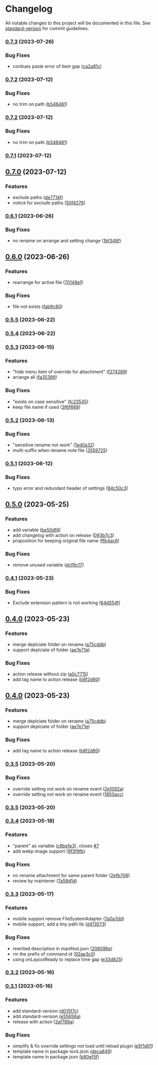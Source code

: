 # Changelog

All notable changes to this project will be documented in this file. See [standard-version](https://github.com/conventional-changelog/standard-version) for commit guidelines.

### [0.7.3](https://github.com/trganda/obsidian-attachment-management/compare/0.7.2...0.7.3) (2023-07-26)


### Bug Fixes

* contiues paste error of tiem gap ([ca2a81c](https://github.com/trganda/obsidian-attachment-management/commit/ca2a81ca2ef6a9a4b6ae376f0b3f0f485dcfc9cd))

### [0.7.2](https://github.com/trganda/obsidian-attachment-management/compare/0.7.1...0.7.2) (2023-07-12)


### Bug Fixes

* no trim on path ([b548481](https://github.com/trganda/obsidian-attachment-management/commit/b548481495caa2d47756a9df8cbc07834ce63d8d))

### [0.7.2](https://github.com/trganda/obsidian-attachment-management/compare/0.7.1...0.7.2) (2023-07-12)


### Bug Fixes

* no trim on path ([b548481](https://github.com/trganda/obsidian-attachment-management/commit/b548481495caa2d47756a9df8cbc07834ce63d8d))

### [0.7.1](https://github.com/trganda/obsidian-attachment-management/compare/0.7.0...0.7.1) (2023-07-12)

## [0.7.0](https://github.com/trganda/obsidian-attachment-management/compare/0.6.1...0.7.0) (2023-07-12)


### Features

* exclude paths ([de7714f](https://github.com/trganda/obsidian-attachment-management/commit/de7714fbd088ad81254846beede5505dbe676f76))
* notice for exclude paths ([50f4276](https://github.com/trganda/obsidian-attachment-management/commit/50f4276d3499fab9792e5f25f03d65c1ea402720))

### [0.6.1](https://github.com/trganda/obsidian-attachment-management/compare/0.6.0...0.6.1) (2023-06-26)


### Bug Fixes

* no rename on arrange and setting change ([1bf348f](https://github.com/trganda/obsidian-attachment-management/commit/1bf348f4ce2d6e3d5a62e7f743ac7dd663ae0a9c))

## [0.6.0](https://github.com/trganda/obsidian-attachment-management/compare/0.5.5...0.6.0) (2023-06-26)


### Features

* rearrange for active file ([70148e1](https://github.com/trganda/obsidian-attachment-management/commit/70148e1c707d91db86c194ce85657fbeefd0769d))


### Bug Fixes

* file not exists ([fab9c80](https://github.com/trganda/obsidian-attachment-management/commit/fab9c809b485c92329f22df2b4eeba9d0da7be50))

### [0.5.5](https://github.com/trganda/obsidian-attachment-management/compare/0.5.4...0.5.5) (2023-06-22)

### [0.5.4](https://github.com/trganda/obsidian-attachment-management/compare/0.5.3...0.5.4) (2023-06-22)

### [0.5.3](https://github.com/trganda/obsidian-attachment-management/compare/0.5.2...0.5.3) (2023-06-15)


### Features

* "hide menu item of override for attachment" ([f274289](https://github.com/trganda/obsidian-attachment-management/commit/f274289cbe16b1fe30baddf8ade432a592ce60ed))
* arrange all ([fa35399](https://github.com/trganda/obsidian-attachment-management/commit/fa353996050fd94355903933d5ba3626aa36b6f0))


### Bug Fixes

* "exists on case sensitive" ([fc23545](https://github.com/trganda/obsidian-attachment-management/commit/fc23545bcb9a498e21f87bce80652d7bded66dbc))
* keep file name if used ([3f6f669](https://github.com/trganda/obsidian-attachment-management/commit/3f6f669b126f19c1c140ee319aa1fdb0b9b85582))

### [0.5.2](https://github.com/trganda/obsidian-attachment-management/compare/0.5.1...0.5.2) (2023-06-13)


### Bug Fixes

* "sensitive rename not work" ([1ed0a32](https://github.com/trganda/obsidian-attachment-management/commit/1ed0a3250879fc6b13e026c3753be65072596e8e))
* multi-suffix when  rename note file ([3559725](https://github.com/trganda/obsidian-attachment-management/commit/35597251f46237d032c3fffef9686f5bc71bb0bb))

### [0.5.1](https://github.com/trganda/obsidian-attachment-management/compare/0.5.0...0.5.1) (2023-06-12)


### Bug Fixes

* typo error and redundant header of settings ([84c50c3](https://github.com/trganda/obsidian-attachment-management/commit/84c50c37d84af8b26db9f99cd1653aa13b5e6a54))

## [0.5.0](https://github.com/trganda/obsidian-attachment-management/compare/0.4.1...0.5.0) (2023-05-25)


### Features

* add  variable ([be50df4](https://github.com/trganda/obsidian-attachment-management/commit/be50df4aa0eaa7030730988cbad750c1ce87cb16))
* add changelog with action on release ([093b7c3](https://github.com/trganda/obsidian-attachment-management/commit/093b7c3b2058d8efa74d911832d905519327d446))
* proposition for keeping original file name ([ffb4ac6](https://github.com/trganda/obsidian-attachment-management/commit/ffb4ac6e0a8ca6242adabce466830c87af297c0e))


### Bug Fixes

* remove unused variable ([dcf9c17](https://github.com/trganda/obsidian-attachment-management/commit/dcf9c177829a6fc7d3beb8cbae1e792d7e0a30b8))

### [0.4.1](https://github.com/trganda/obsidian-attachment-management/compare/0.4.0...0.4.1) (2023-05-23)


### Bug Fixes

* Exclude extension pattern is not working ([64d554f](https://github.com/trganda/obsidian-attachment-management/commit/64d554f60e959998eccfd63f64ff1526241a682c))

## [0.4.0](https://github.com/trganda/obsidian-attachment-management/compare/0.3.5...0.4.0) (2023-05-23)


### Features

* merge deplciate folder on rename ([a75cddb](https://github.com/trganda/obsidian-attachment-management/commit/a75cddb9a975b5cd6a2a922ba57017ab9c01240e))
* support deplciate of folder ([ae7e71e](https://github.com/trganda/obsidian-attachment-management/commit/ae7e71e1de7f23023e91ab02bb161f25e32cd3ab))


### Bug Fixes

* action release without zip ([a0c7715](https://github.com/trganda/obsidian-attachment-management/commit/a0c77151f2454e671a8f7ec05e867559855393e6))
* add tag name to action release ([b8f2d80](https://github.com/trganda/obsidian-attachment-management/commit/b8f2d80364171eb5d0d7861602980400db710afa))

## [0.4.0](https://github.com/trganda/obsidian-attachment-management/compare/0.3.5...0.4.0) (2023-05-23)


### Features

* merge deplciate folder on rename ([a75cddb](https://github.com/trganda/obsidian-attachment-management/commit/a75cddb9a975b5cd6a2a922ba57017ab9c01240e))
* support deplciate of folder ([ae7e71e](https://github.com/trganda/obsidian-attachment-management/commit/ae7e71e1de7f23023e91ab02bb161f25e32cd3ab))


### Bug Fixes

* add tag name to action release ([b8f2d80](https://github.com/trganda/obsidian-attachment-management/commit/b8f2d80364171eb5d0d7861602980400db710afa))

### [0.3.5](https://github.com/trganda/obsidian-attachment-management/compare/0.3.4...0.3.5) (2023-05-20)


### Bug Fixes

* override setting not work on rename event ([2e1092a](https://github.com/trganda/obsidian-attachment-management/commit/2e1092a56dd171100477351cf1767c41a016dc89))
* override setting not work on rename event ([1850acc](https://github.com/trganda/obsidian-attachment-management/commit/1850acc0c1700a8308d1657828f378ee6e81679a))

### [0.3.5](https://github.com/trganda/obsidian-attachment-management/compare/0.3.4...0.3.5) (2023-05-20)

### [0.3.4](https://github.com/trganda/obsidian-attachment-managment/compare/0.3.3...0.3.4) (2023-05-18)


### Features

* "parent" as variable ([c8be1e3](https://github.com/trganda/obsidian-attachment-managment/commit/c8be1e3c91228c991479bf66ca2502432110fd5a)), closes [#7](https://github.com/trganda/obsidian-attachment-managment/issues/7)
* add webp image support ([9f3f9fb](https://github.com/trganda/obsidian-attachment-managment/commit/9f3f9fb4b01b76a346fade32d489b54ba300b986))


### Bug Fixes

* no rename attachment for same parent folder ([2efb706](https://github.com/trganda/obsidian-attachment-managment/commit/2efb706622cdce5dff887f60b95c2e72ac49a91e))
* review by maintener ([7a58d1d](https://github.com/trganda/obsidian-attachment-managment/commit/7a58d1d2c9ab592cefc0513c1c7e9587cc38d603))

### [0.3.3](https://github.com/trganda/obsidian-attachment-management/compare/0.3.2...0.3.3) (2023-05-17)


### Features

* mobile support remove FileSystemAdapter ([7a0a7dd](https://github.com/trganda/obsidian-attachment-management/commit/7a0a7dd36a50c67e5ac3efd9b24bb3e3d5fc409e))
* mobile support, add a tiny path lib ([d413573](https://github.com/trganda/obsidian-attachment-management/commit/d413573efc8e22ed1314b9f71f3c3b76e6bd8cc4))


### Bug Fixes

* rewrited description in manifest.json ([206096e](https://github.com/trganda/obsidian-attachment-management/commit/206096e522df8b8b4ccabcf5ce252685d56be86b))
* rm the prefix of command id ([92ae3c0](https://github.com/trganda/obsidian-attachment-management/commit/92ae3c06dd15a583c7bc0c44e5be3e660c2b8ba9))
* using onLayoutReady to replace time gap ([e33d825](https://github.com/trganda/obsidian-attachment-management/commit/e33d825abf1b1815a206fb53e2627114712f40a4))

### [0.3.2](https://github.com/trganda/obsidian-attachment-management/compare/0.3.1...0.3.2) (2023-05-16)

### [0.3.1](https://github.com/trganda/obsidian-attachment-management/compare/0.3.0...0.3.1) (2023-05-16)


### Features

* add standard-version ([d015f7c](https://github.com/trganda/obsidian-attachment-management/commit/d015f7c4a2e4f3beaea1c85d8afd41758cd31256))
* add standard-version ([e55656a](https://github.com/trganda/obsidian-attachment-management/commit/e55656aa5050f223daf193fdac0b4d4b5ae7a3db))
* release with action ([2af789a](https://github.com/trganda/obsidian-attachment-management/commit/2af789a4a386293c10078c108a87119bc7f09dbe))


### Bug Fixes

* simplify & fix override settings not load until reload plugin ([e5f1d01](https://github.com/trganda/obsidian-attachment-management/commit/e5f1d0124791039c74eb83f4786dd9b4efdf9c33))
* template name in package-lock.json ([deca849](https://github.com/trganda/obsidian-attachment-management/commit/deca849891d2b5284446235263455cd1a6778199))
* template name in package.json ([b80ef5f](https://github.com/trganda/obsidian-attachment-management/commit/b80ef5fc8b9fbf07aa0e01e803ae2743fee7b315))
